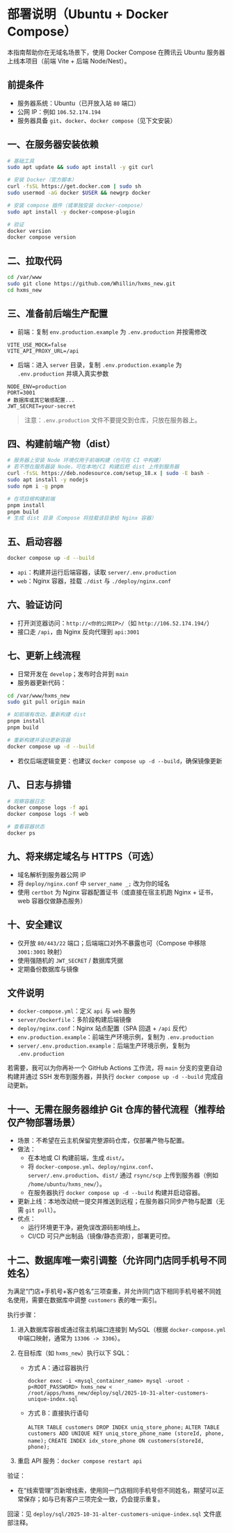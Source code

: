 # 部署说明（Ubuntu + Docker Compose）

本指南帮助你在无域名场景下，使用 Docker Compose 在腾讯云 Ubuntu 服务器上线本项目（前端 Vite + 后端 Node/Nest）。

## 前提条件

- 服务器系统：Ubuntu（已开放入站 `80` 端口）
- 公网 IP：例如 `106.52.174.194`
- 服务器具备 `git`、`docker`、`docker compose`（见下文安装）

## 一、在服务器安装依赖

```bash
# 基础工具
sudo apt update && sudo apt install -y git curl

# 安装 Docker（官方脚本）
curl -fsSL https://get.docker.com | sudo sh
sudo usermod -aG docker $USER && newgrp docker

# 安装 compose 插件（或单独安装 docker-compose）
sudo apt install -y docker-compose-plugin

# 验证
docker version
docker compose version
```

## 二、拉取代码

```bash
cd /var/www
sudo git clone https://github.com/Whillin/hxms_new.git
cd hxms_new
```

## 三、准备前后端生产配置

- 前端：复制 `env.production.example` 为 `.env.production` 并按需修改

```
VITE_USE_MOCK=false
VITE_API_PROXY_URL=/api
```

- 后端：进入 `server` 目录，复制 `.env.production.example` 为 `.env.production` 并填入真实参数

```
NODE_ENV=production
PORT=3001
# 数据库或其它敏感配置...
JWT_SECRET=your-secret
```

> 注意：`.env.production` 文件不要提交到仓库，只放在服务器上。

## 四、构建前端产物（dist）

```bash
# 服务器上安装 Node 环境仅用于前端构建（也可在 CI 中构建）
# 若不想在服务器装 Node，可在本地/CI 构建后把 dist 上传到服务器
curl -fsSL https://deb.nodesource.com/setup_18.x | sudo -E bash -
sudo apt install -y nodejs
sudo npm i -g pnpm

# 在项目根构建前端
pnpm install
pnpm build
# 生成 dist 目录（Compose 将挂载该目录给 Nginx 容器）
```

## 五、启动容器

```bash
docker compose up -d --build
```

- `api`：构建并运行后端容器，读取 `server/.env.production`
- `web`：Nginx 容器，挂载 `./dist` 与 `./deploy/nginx.conf`

## 六、验证访问

- 打开浏览器访问：`http://<你的公网IP>/`（如 `http://106.52.174.194/`）
- 接口走 `/api`，由 Nginx 反向代理到 `api:3001`

## 七、更新上线流程

- 日常开发在 `develop`；发布时合并到 `main`
- 服务器更新代码：

```bash
cd /var/www/hxms_new
sudo git pull origin main

# 如前端有改动，重新构建 dist
pnpm install
pnpm build

# 重新构建并滚动更新容器
docker compose up -d --build
```

- 若仅后端逻辑变更：也建议 `docker compose up -d --build`，确保镜像更新

## 八、日志与排错

```bash
# 观察容器日志
docker compose logs -f api
docker compose logs -f web

# 查看容器状态
docker ps
```

## 九、将来绑定域名与 HTTPS（可选）

- 域名解析到服务器公网 IP
- 将 `deploy/nginx.conf` 中 `server_name _;` 改为你的域名
- 使用 `certbot` 为 Nginx 容器配置证书（或直接在宿主机跑 Nginx + 证书，web 容器仅做静态服务）

## 十、安全建议

- 仅开放 `80/443/22` 端口；后端端口对外不暴露也可（Compose 中移除 `3001:3001` 映射）
- 使用强随机的 `JWT_SECRET` / 数据库凭据
- 定期备份数据库与镜像

## 文件说明

- `docker-compose.yml`：定义 `api` 与 `web` 服务
- `server/Dockerfile`：多阶段构建后端镜像
- `deploy/nginx.conf`：Nginx 站点配置（SPA 回退 + `/api` 反代）
- `env.production.example`：前端生产环境示例，复制为 `.env.production`
- `server/.env.production.example`：后端生产环境示例，复制为 `.env.production`

若需要，我可以为你再补一个 GitHub Actions 工作流，将 `main` 分支的变更自动构建并通过 SSH 发布到服务器，并执行 `docker compose up -d --build` 完成自动更新。

## 十一、无需在服务器维护 Git 仓库的替代流程（推荐给仅产物部署场景）

- 场景：不希望在云主机保留完整源码仓库，仅部署产物与配置。
- 做法：
  - 在本地或 CI 构建前端，生成 `dist/`。
  - 将 `docker-compose.yml`、`deploy/nginx.conf`、`server/.env.production`、`dist/` 通过 `rsync/scp` 上传到服务器（例如 `/home/ubuntu/hxms_new/`）。
  - 在服务器执行 `docker compose up -d --build` 构建并启动容器。
- 更新上线：本地改动统一提交并推送到远程；在服务器只同步产物与配置（无需 `git pull`）。
- 优点：
  - 运行环境更干净，避免误改源码影响线上。
  - CI/CD 可只产出制品（镜像/静态资源），部署更可控。

## 十二、数据库唯一索引调整（允许同门店同手机号不同姓名）

为满足“门店+手机号+客户姓名”三项查重，并允许同门店下相同手机号被不同姓名使用，需要在数据库中调整 `customers` 表的唯一索引。

执行步骤：

1. 进入数据库容器或通过宿主机端口连接到 MySQL（根据 `docker-compose.yml` 中端口映射，通常为 `13306 -> 3306`）。
2. 在目标库（如 `hxms_new`）执行以下 SQL：
   - 方式 A：通过容器执行

     `docker exec -i <mysql_container_name> mysql -uroot -p<ROOT_PASSWORD> hxms_new < /root/apps/hxms_new/deploy/sql/2025-10-31-alter-customers-unique-index.sql`

   - 方式 B：直接执行语句

     `ALTER TABLE customers DROP INDEX uniq_store_phone;` `ALTER TABLE customers ADD UNIQUE KEY uniq_store_phone_name (storeId, phone, name);` `CREATE INDEX idx_store_phone ON customers(storeId, phone);`

3. 重启 API 服务：`docker compose restart api`

验证：

- 在“线索管理”页新增线索，使用同一门店相同手机号但不同姓名，期望可以正常保存；如与已有客户三项完全一致，仍会提示重复。

回滚：见 `deploy/sql/2025-10-31-alter-customers-unique-index.sql` 文件底部注释。
